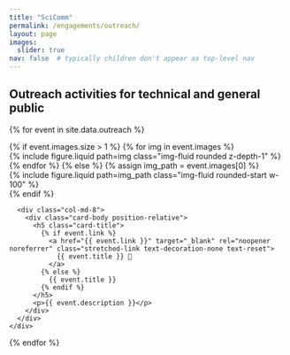 ```yaml
---
title: "SciComm"
permalink: /engagements/outreach/
layout: page
images:
  slider: true
nav: false  # typically children don't appear as top-level nav
---
```


## Outreach activities for technical and general public

{% for event in site.data.outreach %}
  <div class="card mb-4 shadow-sm position-relative">
    <div class="row g-0">
      <div class="col-md-4">
        {% if event.images.size > 1 %}
          <swiper-container keyboard="true"
                            navigation="true"
                            pagination="true"
                            pagination-clickable="true"
                            pagination-dynamic-bullets="true"
                            rewind="true"
                            class="mb-3">
            {% for img in event.images %}
              <swiper-slide>
                <div class="slider-image-container">
                  {% include figure.liquid path=img class="img-fluid rounded z-depth-1" %}
                </div>
              </swiper-slide>
            {% endfor %}
          </swiper-container>
        {% else %}
          {% assign img_path = event.images[0] %}
          <div class="slider-image-container">
            {% include figure.liquid path=img_path class="img-fluid rounded-start w-100" %}
          </div>
        {% endif %}
      </div>

      <div class="col-md-8">
        <div class="card-body position-relative">
          <h5 class="card-title">
            {% if event.link %}
              <a href="{{ event.link }}" target="_blank" rel="noopener noreferrer" class="stretched-link text-decoration-none text-reset">
                {{ event.title }} 🔗
              </a>
            {% else %}
              {{ event.title }}
            {% endif %}
          </h5>
          <p>{{ event.description }}</p>
        </div>
      </div>
    </div>
  </div>
{% endfor %}